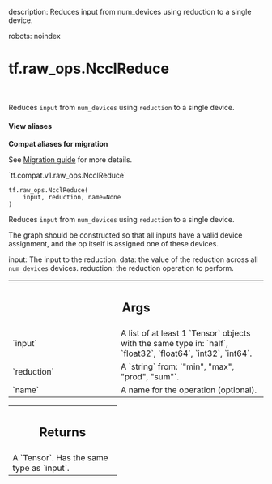 description: Reduces input from num_devices using reduction to a single device.

robots: noindex

# tf.raw_ops.NcclReduce

<!-- Insert buttons and diff -->

<table class="tfo-notebook-buttons tfo-api nocontent" align="left">

</table>



Reduces `input` from `num_devices` using `reduction` to a single device.

<section class="expandable">
  <h4 class="showalways">View aliases</h4>
  <p>
<b>Compat aliases for migration</b>
<p>See
<a href="https://www.tensorflow.org/guide/migrate">Migration guide</a> for
more details.</p>
<p>`tf.compat.v1.raw_ops.NcclReduce`</p>
</p>
</section>

<pre class="devsite-click-to-copy prettyprint lang-py tfo-signature-link">
<code>tf.raw_ops.NcclReduce(
    input, reduction, name=None
)
</code></pre>



<!-- Placeholder for "Used in" -->

Reduces `input` from `num_devices` using `reduction` to a single device.

The graph should be constructed so that all inputs have a valid device
assignment, and the op itself is assigned one of these devices.

input: The input to the reduction.
data: the value of the reduction across all `num_devices` devices.
reduction: the reduction operation to perform.

<!-- Tabular view -->
 <table class="responsive fixed orange">
<colgroup><col width="214px"><col></colgroup>
<tr><th colspan="2"><h2 class="add-link">Args</h2></th></tr>

<tr>
<td>
`input`
</td>
<td>
A list of at least 1 `Tensor` objects with the same type in: `half`, `float32`, `float64`, `int32`, `int64`.
</td>
</tr><tr>
<td>
`reduction`
</td>
<td>
A `string` from: `"min", "max", "prod", "sum"`.
</td>
</tr><tr>
<td>
`name`
</td>
<td>
A name for the operation (optional).
</td>
</tr>
</table>



<!-- Tabular view -->
 <table class="responsive fixed orange">
<colgroup><col width="214px"><col></colgroup>
<tr><th colspan="2"><h2 class="add-link">Returns</h2></th></tr>
<tr class="alt">
<td colspan="2">
A `Tensor`. Has the same type as `input`.
</td>
</tr>

</table>

